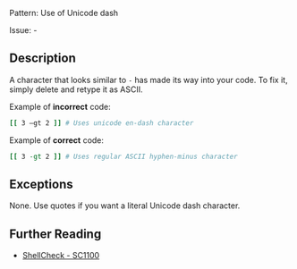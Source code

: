 Pattern: Use of Unicode dash

Issue: -

## Description

A character that looks similar to `-` has made its way into your code. To fix it, simply delete and retype it as ASCII.

Example of **incorrect** code:

```sh
[[ 3 –gt 2 ]] # Uses unicode en-dash character
```

Example of **correct** code:

```sh
[[ 3 -gt 2 ]] # Uses regular ASCII hyphen-minus character
```

## Exceptions

None. Use quotes if you want a literal Unicode dash character.

## Further Reading

* [ShellCheck - SC1100](https://github.com/koalaman/shellcheck/wiki/SC1100)
